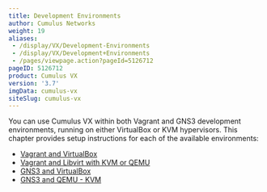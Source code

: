 ```yaml
---
title: Development Environments
author: Cumulus Networks
weight: 19
aliases:
 - /display/VX/Development-Environments
 - /display/VX/Development+Environments
 - /pages/viewpage.action?pageId=5126712
pageID: 5126712
product: Cumulus VX
version: '3.7'
imgData: cumulus-vx
siteSlug: cumulus-vx
---
```

You can use Cumulus VX within both Vagrant and GNS3 development
environments, running on either VirtualBox or KVM hypervisors. This
chapter provides setup instructions for each of the available
environments:

  - [Vagrant and VirtualBox](/cumulus-vx/Development-Environments/Vagrant-and-VirtualBox)
  - [Vagrant and Libvirt with KVM or QEMU](/cumulus-vx/Development-Environments/Vagrant-and-Libvirt-with-KVM-or-QEMU)
  - [GNS3 and VirtualBox](/cumulus-vx/Development-Environments/GNS3-and-VirtualBox)
  - [GNS3 and QEMU - KVM](/cumulus-vx/Development-Environments/GNS3-and-QEMU-KVM)

